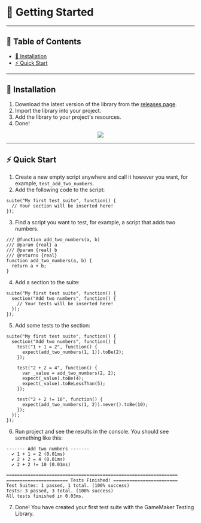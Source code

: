 # 🚀 Getting Started

---

## 📖 Table of Contents

- [🌱 Installation](#-installation)
- [⚡ Quick Start](#-quick-start)

---

## 🌱 Installation

1. Download the latest version of the library from the [releases page](https://github.com/DAndrewBox/GM-Testing-Library/releases).
2. Import the library into your project.
3. Add the library to your project's resources.
4. Done!

<p style="text-align: center">
  <img src="https://i.imgur.com/bErwkC2.png">
</p>

---

## ⚡ Quick Start

1. Create a new empty script anywhere and call it however you want, for example, `test_add_two_numbers`.
2. Add the following code to the script:

```gml
suite("My first test suite", function() {
  // Your section will be inserted here!
});
```

3. Find a script you want to test, for example, a script that adds two numbers.

```gml
/// @function add_two_numbers(a, b)
/// @param {real} a
/// @param {real} b
/// @returns {real}
function add_two_numbers(a, b) {
  return a + b;
}
```

4. Add a section to the suite:

```gml
suite("My first test suite", function() {
  section("Add two numbers", function() {
    // Your tests will be inserted here!
  });
});
```

5. Add some tests to the section:

```gml
suite("My first test suite", function() {
  section("Add two numbers", function() {
    test("1 + 1 = 2", function() {
      expect(add_two_numbers(1, 1)).toBe(2);
    });

    test("2 + 2 = 4", function() {
      var _value = add_two_numbers(2, 2);
      expect(_value).toBe(4);
      expect(_value).toBeLessThan(5);
    });

    test("2 + 2 != 10", function() {
      expect(add_two_numbers(1, 2)).never().toBe(10);
    });
  });
});
```

6. Run project and see the results in the console. You should see something like this:

```
------- Add two numbers -------
  ✔ 1 + 1 = 2 (0.01ms)
  ✔ 2 + 2 = 4 (0.01ms)
  ✔ 2 + 2 != 10 (0.01ms)

================================================================
======================= Tests Finished! ========================
Test Suites: 1 passed, 1 total. (100% success)
Tests: 3 passed, 3 total. (100% success)
All tests finished in 0.03ms.
```

7. Done! You have created your first test suite with the GameMaker Testing Library.